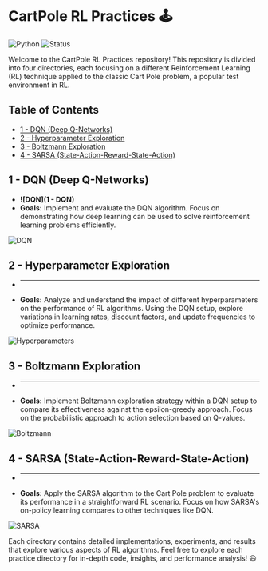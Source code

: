 # CartPole RL Practices 🕹️

![Python](https://img.shields.io/badge/python-3.7%20%7C%203.8%20%7C%203.9-blue)
![Status](https://img.shields.io/badge/status-active-green)

Welcome to the CartPole RL Practices repository! This repository is divided into four directories, each focusing on a different Reinforcement Learning (RL) technique applied to the classic Cart Pole problem, a popular test environment in RL.

## Table of Contents
- [1 - DQN (Deep Q-Networks)](#1---dqn-deep-q-networks)
- [2 - Hyperparameter Exploration](#2---hyperparameter-exploration)
- [3 - Boltzmann Exploration](#3---boltzmann-exploration)
- [4 - SARSA (State-Action-Reward-State-Action)](#4---sarsa-state-action-reward-state-action)

## 1 - DQN (Deep Q-Networks)
- **![DQN](1 - DQN)**
- **Goals:** Implement and evaluate the DQN algorithm. Focus on demonstrating how deep learning can be used to solve reinforcement learning problems efficiently.

![DQN](assets/DQN.png)

## 2 - Hyperparameter Exploration
- ** **
- **Goals:** Analyze and understand the impact of different hyperparameters on the performance of RL algorithms. Using the DQN setup, explore variations in learning rates, discount factors, and update frequencies to optimize performance.

![Hyperparameters](assets/hyperparameters.png)

## 3 - Boltzmann Exploration
- ** **
- **Goals:** Implement Boltzmann exploration strategy within a DQN setup to compare its effectiveness against the epsilon-greedy approach. Focus on the probabilistic approach to action selection based on Q-values.

![Boltzmann](assets/boltzmann.png)

## 4 - SARSA (State-Action-Reward-State-Action)
- ** **
- **Goals:** Apply the SARSA algorithm to the Cart Pole problem to evaluate its performance in a straightforward RL scenario. Focus on how SARSA's on-policy learning compares to other techniques like DQN.

![SARSA](assets/SARSA.png)

Each directory contains detailed implementations, experiments, and results that explore various aspects of RL algorithms. Feel free to explore each practice directory for in-depth code, insights, and performance analysis! 😃
